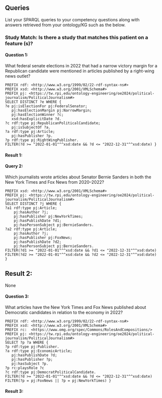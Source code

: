 ---
---

## Queries

<p class="message-highlight">List your SPARQL queries to your competency questions along with answers retrieved from your ontology/KG such as the below.</p>

### Study Match: Is there a study that matches this patient on a feature (s)?

#### Question 1: 
What federal senate elections in 2022 that had a narrow victory margin for a Republican candidate were mentioned in articles published by a right-wing news outlet?

```sparql
PREFIX rdf: <http://www.w3.org/1999/02/22-rdf-syntax-ns#>
PREFIX xsd: <http://www.w3.org/2001/XMLSchema#>
PREFIX pj: <https://tw.rpi.edu/ontology-engineering/oe2024/political-journalism/PoliticalJournalism#>
SELECT DISTINCT ?e WHERE {
?e pj:isElectionFor pj:FederalSenator;
   pj:hasElectionMargin pj:NarrowMargin;
   pj:hasElectionWinner ?c;
   xsd:hasExplicitDate ?d.
?c rdf:type pj:RepublicanPoliticalCandidate;
   pj:isSubjectOf ?a.
?a rdf:type pj:Article;
   pj:hasPublisher ?p.
?p rdf:type pj:RightWingPublisher.
FILTER(?d >= "2022-01-01"^^xsd:date && ?d <= "2022-12-31"^^xsd:date) }
```

#### Result 1:


#### Query 2: 
Which journalists wrote articles about Senator Bernie Sanders in both the New York Times and Fox News from 2020–2022?

```sparql
PREFIX xsd: <http://www.w3.org/2001/XMLSchema#>
PREFIX pj: <https://tw.rpi.edu/ontology-engineering/oe2024/political-journalism/PoliticalJournalism#>
SELECT DISTINCT ?j WHERE {
?a1 rdf:type pj:Article;
    pj:hasAuthor ?j;
    pj:hasPublisher pj:NewYorkTimes;
    pj:hasPublishDate ?d1;
    pj:hasPersonSubject pj:BernieSanders.
?a2 rdf:type pj:Article;
    pj:hasAuthor ?j;
    pj:hasPublisher pj:FoxNews;
    pj:hasPublishDate ?d2;
    pj:hasPersonSubject pj:BernieSanders.
FILTER(?d1 >= "2022-01-01"^^xsd:date && ?d1 <= "2022-12-31"^^xsd:date)
FILTER(?d2 >= "2022-01-01"^^xsd:date && ?d2 <= "2022-12-31"^^xsd:date) }
```

## Result 2: 
None

#### Question 3:
What articles have the New York Times and Fox News published about Democratic candidates in relation to the economy in 2022? 

```sparql
PREFIX rdf: <http://www.w3.org/1999/02/22-rdf-syntax-ns#>
PREFIX xsd: <http://www.w3.org/2001/XMLSchema#>
PREFIX rc:  <https://www.omg.org/spec/Commons/RolesAndCompositions/>
PREFIX pj: <https://tw.rpi.edu/ontology-engineering/oe2024/political-journalism/PoliticalJournalism#>
SELECT ?p ?a WHERE {
?p rdf:type pj:Publisher.
?a rdf:type pj:EconomicArticle;
   pj:hasPublishDate ?d;
   pj:hasPublisher ?p;
   pj:hasSubject ?p.
?p rc:playsRole ?c
?c rdf:type pj:DemocratPoliticalCandidate.
FILTER(?d >= "2022-01-01"^^xsd:date && ?d <= "2022-12-31"^^xsd:date)
FILTER(?p = pj:FoxNews || ?p = pj:NewYorkTimes) }
```

#### Result 3: 

